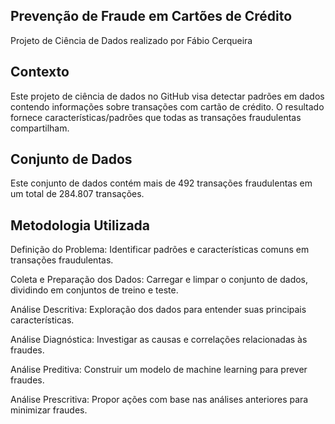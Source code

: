## Prevenção de Fraude em Cartões de Crédito
Projeto de Ciência de Dados realizado por Fábio Cerqueira

## Contexto
Este projeto de ciência de dados no GitHub visa detectar padrões em dados contendo informações sobre transações com cartão de crédito. O resultado fornece características/padrões que todas as transações fraudulentas compartilham.

## Conjunto de Dados
Este conjunto de dados contém mais de 492 transações fraudulentas em um total de 284.807 transações.

## Metodologia Utilizada

Definição do Problema: Identificar padrões e características comuns em transações fraudulentas.

Coleta e Preparação dos Dados: Carregar e limpar o conjunto de dados, dividindo em conjuntos de treino e teste.

Análise Descritiva: Exploração dos dados para entender suas principais características.

Análise Diagnóstica: Investigar as causas e correlações relacionadas às fraudes.

Análise Preditiva: Construir um modelo de machine learning para prever fraudes.

Análise Prescritiva: Propor ações com base nas análises anteriores para minimizar fraudes.

